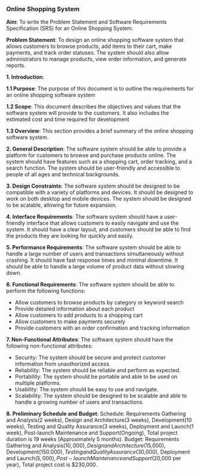 ### Online Shopping System

**Aim**: To write the Problem Statement and Software Requirements Specification (SRS) for an Online Shopping System.

**Problem Statement**: To design an online shopping software system that allows customers to browse products, add items to their cart, make payments, and track order 
statuses. The system should also allow administrators to manage products, view order information, and generate reports.

**1. Introduction**:

**1.1 Purpose**: The purpose of this document is to outline the requirements for an online shopping software system

**1.2 Scope**: This document describes the objectives and values that the software system will provide to the customers. It also includes the estimated cost and time 
required for development

**1.3 Overview**: This section provides a brief summary of the online shopping software system.

**2. General Description**:
The software system should be able to provide a platform for customers to browse and purchase products online. The system should have features such as a shopping cart, order tracking, and a search function. The system should be user-friendly and accessible to people of all ages and technical backgrounds.

**3.  Design Constraints**:
The software system should be designed to be compatible with a variety of platforms and devices. It should be designed to work on both desktop and mobile devices. The system should be designed to be scalable, allowing for future expansion.

**4. Interface Requirements**:
The software system should have a user-friendly interface that allows customers to easily navigate and use the system. It should have a clear layout, and customers should be able to find the products they are looking for quickly and easily.

**5. Performance Requirements**:
The software system should be able to handle a large number of users and transactions simultaneously without crashing. It should have fast response times and minimal downtime. It should be able to handle a large volume of product data without slowing down.

**6. Functional Requirements**:
The software system should be able to perform the following functions:
- Allow customers to browse products by category or keyword search
- Provide detailed information about each product
- Allow customers to add products to a shopping cart
- Allow customers to make payments securely
- Provide customers with an order confirmation and tracking information

**7. Non-Functional Attributes**:
The software system should have the following non-functional attributes:
- Security: The system should be secure and protect customer information from unauthorized access.
- Reliability: The system should be reliable and perform as expected.
- Portability: The system should be portable and able to be used on multiple platforms.
- Usability: The system should be easy to use and navigate.
- Scalability: The system should be designed to be scalable and able to handle a growing number of users and transactions.

**8. Preliminary Schedule and Budget**:
Schedule:
Requirements Gathering and Analysis(2 weeks), 
Design and Architecture(3 weeks), 
Development(10 weeks), 
Testing and Quality Assurance(3 weeks), 
Deployment and Launch(1 week), 
Post-launch Maintenance and Support(Ongoing), 
Total project duration is 19 weeks (Approximately 5 months).
Budget:
Requirements Gathering and Analysis($10,000), 
Design and Architecture($15,000), 
Development($150.000), 
Testing and Quality Assurance($30,000), 
Deployment and Launch($5,000), 
Post-launch Maintenance and Support($20,000 per year), 
Total project cost is $230,000.
